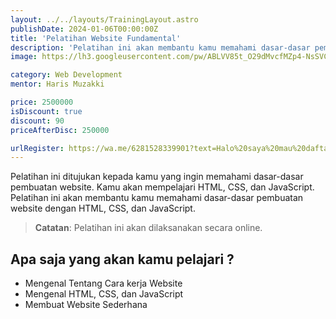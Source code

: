 ```yaml
---
layout: ../../layouts/TrainingLayout.astro
publishDate: 2024-01-06T00:00:00Z
title: 'Pelatihan Website Fundamental'
description: 'Pelatihan ini akan membantu kamu memahami dasar-dasar pembuatan website dengan HTML, CSS, dan JavaScript.'
image: https://lh3.googleusercontent.com/pw/ABLVV85t_O29dMvcfMZp4-NsSVCYpq8kTOl56OJX6W6A-2XdhfsKKoGTzWRYxv4fKkwwH2FVZFB6YNIba89kWTsJxh3Sz6UYZs96bYJGOkN_vdk7Zs24hhJrRRX8NWrOjtXgLPs7fxrLDmrJze9u6gE8_wUnSczyBdvzsL4h_fyHlFeapm06umPM_1SrB5Lx2u2mQAc1N5XkUwsXoQ56mS4iF5Tt_uPeLJnMpM_fTeO47z2qEkUgoMZnCgBuMR59ZLNxIGWKf53lLrIoiv6p_lzjF-xzWpdXChr8tbS8d7L-cbJxQlLC1N_xvEdCPrIJQmHHxfqzt8W02BEa9TtvYoAlIw3ATI_lbFP_yQyaP8AAv_by8oq1taG88-crFFTQ-Zhig--cgqzTH0QKbDYOJW398qQSoKzBdETzFYGAAJXVuQxor1qhS3_-O1KTVYDmLjR1ymurczGhjSaEIbnKQkYuctrW2gwLbzZhpkUKepmuVqgpKwTkiTSvWMORNrgEVqiOyOP13XPrLiLnBJNkgD4joPtBHJW9Lj2t7VUQRN7fcuu711iorGlfHmeGkLTQAHtl5w0vutfobUhjtjDXgdiO9InUf5B5TEZhbhAFK817jAszojIOypLu7zGrUU9103DCLNyjmeHWhuS2U5zKBVvxlSWBWOuYP92mGO_k3o5pLHyYNnpg_BwcjiaNYjVPBPDTm_ypB3ULsBMc2TEJz3w7Ua2-toFFG_V3pt53USIiCYXRK03pIOWG8l_LAsNJrKiGXikwpF3d2r2NJdebXP5ZFGhbtAAH4M9iwyHQnUStjWUf2pf-kZTl0o-t4BBOEmbUvRDm3YKniLUD8gMyOk-LfCpMd0TBaB5VS6kb7SFI3xInpMLxPdTCJSySVrgBxALIZsaZMf2Jqyqekn9GbZISDjIZdpAzCbdJ3iluzYjfMmrK-twVrF_UBEgOuST6xxP5FKr78ur9X-0ujwTtaG3_MQphDGd3SMD3ww=w793-h991-s-no-gm?authuser=0

category: Web Development
mentor: Haris Muzakki

price: 2500000
isDiscount: true
discount: 90
priceAfterDisc: 250000

urlRegister: https://wa.me/6281528339901?text=Halo%20saya%20mau%20daftar%20pelatihan%20Website%20Fundamental
---
```


Pelatihan ini ditujukan kepada kamu yang ingin memahami dasar-dasar pembuatan website. Kamu akan mempelajari HTML, CSS, dan JavaScript. Pelatihan ini akan membantu kamu memahami dasar-dasar pembuatan website dengan HTML, CSS, dan JavaScript.

> **Catatan**: Pelatihan ini akan dilaksanakan secara online.

## Apa saja yang akan kamu pelajari ?

- Mengenal Tentang Cara kerja Website
- Mengenal HTML, CSS, dan JavaScript
- Membuat Website Sederhana
